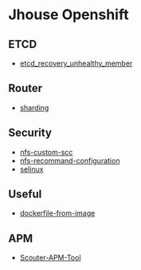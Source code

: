 # Jhouse Openshift

ETCD
----
- [etcd_recovery_unhealthy_member](./etc/etcd_recovery_unhealthy_member.md)


Router
------
- [sharding](./router/sharding.md)


Security
--------
- [nfs-custom-scc](./security/nfs-custom-scc.md)
- [nfs-recommand-configuration](./security/nfs-recommand-configuration.md)
- [selinux](./security/selinux.md)


Useful
-------
- [dockerfile-from-image](./useful/dockerfile-from-image.md)


APM
----
- [Scouter-APM-Tool](https://github.com/Jooho/scouter-docker)
